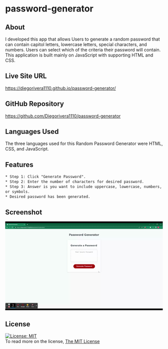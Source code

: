 # password-generator

## About 
I developed this app that allows Users to generate a random password that can contain capitol letters, lowercase letters, special characters, and numbers. Users can select which of the criteria their password will contain. This application is built mainly on JavaScript with supporting HTML and CSS. 

## Live Site URL
https://diegorivera1110.github.io/password-generator/

## GitHub Repository
https://github.com/Diegorivera1110/password-generator

## Languages Used

The three languages used for this Random Password Generator were HTML, CSS, and JavaScript. 

## Features
    * Step 1: Click "Generate Password".
    * Step 2: Enter the number of characters for desired password.
    * Step 3: Answer is you want to include uppercase, lowercase, numbers, or symbols.
    * Desired password has been generated. 

## Screenshot
![GIF of working site.](./assets/Example%20GIF.gif) 

  ## License
  [![License: MIT](https://img.shields.io/badge/License-MIT-yellow.svg)](https://opensource.org/licenses/MIT)<br />
  To read more on the license, [The MIT License](https://opensource.org/licenses/MIT)